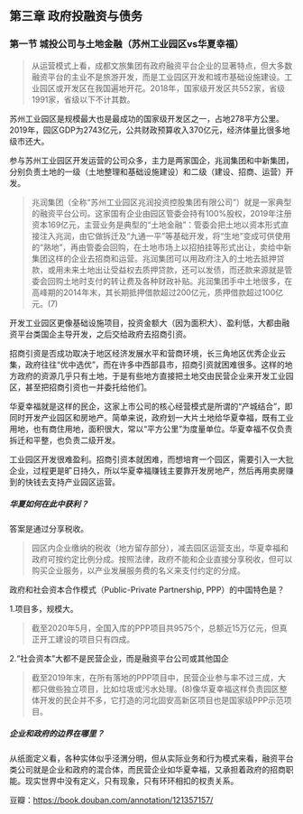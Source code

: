 ## 第三章 政府投融资与债务
### 第一节 城投公司与土地金融（苏州工业园区vs华夏幸福）
> 从运营模式上看，成都文旅集团有政府融资平台企业的显著特点，但大多数融资平台的主业不是旅游开发，而是工业园区开发和城市基础设施建设。工业园区或开发区在我国遍地开花。2018年，国家级开发区共552家，省级1991家，省级以下不计其数。

苏州工业园区是规模最大也是最成功的国家级开发区之一，占地278平方公里。2019年，园区GDP为2743亿元，公共财政预算收入370亿元，经济体量比很多地级市还大。

参与苏州工业园区开发运营的公司众多，主力是两家国企，兆润集团和中新集团，分别负责土地的一级（土地整理和基础设施建设）和二级（建设、招商、运营）开发。

> 兆润集团（全称“苏州工业园区兆润投资控股集团有限公司”）就是一家典型的融资平台公司。这家国有企业由园区管委会持有100%股权，2019年注册资本169亿元，主营业务是典型的“土地金融”：管委会把土地以资本形式直接注入兆润，由它做拆迁及“九通一平”等基础开发，将“生地”变成可供使用的“熟地”，再由管委会回购，在土地市场上以招拍挂等形式出让，卖给中新集团这样的企业去招商和运营。兆润集团可以用政府注入的土地去抵押贷款，或用未来土地出让受益权去质押贷款，还可以发债，而还款来源就是管委会回购土地时支付的转让费及各种财政补贴。兆润集团手中土地很多，在高峰期的2014年末，其长期抵押借款超过200亿元，质押借款超过100亿元。(7)


开发工业园区更像基础设施项目，投资金额大（因为面积大）、盈利低，大都由融资平台类国企主导开发，之后交给政府去招商引资。

招商引资是否成功取决于地区经济发展水平和营商环境，长三角地区优秀企业云集，政府往往“优中选优”，而在许多中西部县市，招商引资就困难很多。这样的地方政府的资源几乎只有土地，于是有些地方直接把土地交由民营企业来开发工业园区，甚至把招商引资也一并委托给他们。

华夏幸福就是这样的民企，这家上市公司的核心经营模式是所谓的“产城结合”，即同时开发产业园区和房地产。简单来说，政府划一大片土地给华夏幸福，既有工业用地，也有商住用地，面积很大，常以“平方公里”为度量单位。华夏幸福不仅负责拆迁和平整，也负责二级开发。

工业园区开发很难盈利。招商引资本就困难，而想培育一个园区，需要引入一大批企业，过程更是旷日持久，所以华夏幸福赚钱主要靠开发房地产，然后再用卖房赚到的快钱去支持产业园区运营。

##### 华夏如何在此中获利？

答案是通过分享税收。
> 园区内企业缴纳的税收（地方留存部分），减去园区运营支出，华夏幸福和政府可按约定比例分成。按照法律，政府不能和企业直接分享税收，但可以购买企业服务，以产业发展服务费的名义来支付约定的分成。

政府和社会资本合作模式（Public-Private Partnership, PPP）的中国特色是？

1.项目多，规模大。

> 截至2020年5月，全国入库的PPP项目共9575个，总额近15万亿元，但真正开工建设的项目只有四成。

2.“社会资本”大都不是民营企业，而是融资平台公司或其他国企
> 截至2019年末，在所有落地的PPP项目中，民营企业参与率不过三成，大都只做些独立项目，比如垃圾或污水处理。(8)像华夏幸福这样负责园区整体开发的民企并不多，它打造的河北固安高新区项目也是国家级PPP示范项目。

##### 企业和政府的边界在哪里？

从纸面定义看，各种实体似乎泾渭分明，但从实际业务和行为模式来看，融资平台类公司就是企业和政府的混合体，而民营企业如华夏幸福，又承担着政府的招商职能。现实世界中没有定义，只有现象，只有环环相扣的权责关系。

豆瓣：https://book.douban.com/annotation/121357157/
